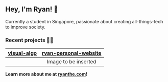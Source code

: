 ## Hey, I'm Ryan! 👋

Currently a student in Singapore, passionate about creating all-things-tech to improve society.

### Recent projects 👨‍💻

| [visual-algo](https://github.com/theboi/visual-algo) | [ryan-personal-website](https://github.com/theboi/ryan-personal-website)
|:-:|:-:|
|  | Image to be inserted |

**Learn more about me at [ryanthe.com](https://www.ryanthe.com)!**

